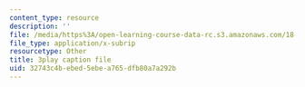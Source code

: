 ```yaml
---
content_type: resource
description: ''
file: /media/https%3A/open-learning-course-data-rc.s3.amazonaws.com/18-650-statistics-for-applications-fall-2016/32743c4bebed5ebea765dfb80a7a292b_X-ix97pw0xY.vtt
file_type: application/x-subrip
resourcetype: Other
title: 3play caption file
uid: 32743c4b-ebed-5ebe-a765-dfb80a7a292b
---
```

